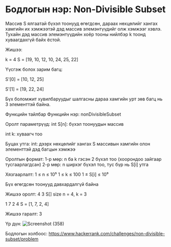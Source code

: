 # Бодлогын нэр: Non-Divisible Subset

Массив S ялгаатай бүхэл тоонууд өгөгдсөн, дараах нөхцөлийг хангах хамгийн их хэмжээтэй дэд массив элемэнтүүдийг олж  хэмжээг хэвлэ. Тухайн дэд массив элемэнтүүдийн  хоёр тооны нийлбэр k тоонд хуваагдахгүй байх ёстой.

Жишээ: 

 k = 4
 S = [19, 10, 12, 10, 24, 25, 22]

Үүсгэж болох зарим багц:

S'[0] = [10, 12, 25]

S'[1] = [19, 22, 24]

 Бүх боломжит хувилбаруудыг шалгасны дараа хамгийн урт зөв багц нь 3 элементтэй байна.
 
 Функцийн тайлбар
 Функцийн нэр: nonDivisibleSubset

 Оролт параметрүүд:
int S[n]: бүхэл тоонуудын массив

int k: хуваагч тоо

  Буцах утга:
int: дээрх нөхцөлийг хангах S массивын хамгийн олон элементтэй дэд багцын хэмжээ

 Оролтын формат:
1-р мөр: n ба k гэсэн 2 бүхэл тоо (хоорондоо зайгаар тусгаарлагдсан)
2-р мөр: n ширхэг бүхэл тоо, тус бүр нь S[i] утга

 Хязгаарлалт:
1 ≤ n ≤ 10⁵
1 ≤ k ≤ 100
1 ≤ S[i] ≤ 10⁹

Бүх өгөгдсөн тоонууд давхардалгүй байна

Жишээ оролт: 
4 3      S[] size n = 4, k = 3

1 7 2 4  S = [1, 7, 2, 4]

Жишээ гаралт:  3

Үр дүн: 
![Screenshot (358)](https://github.com/user-attachments/assets/087e07c1-414a-4c35-9898-eda023455d7b)

Бодлогын холбоос: https://www.hackerrank.com/challenges/non-divisible-subset/problem 











